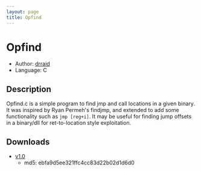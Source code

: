 ```yaml
---
layout: page
title: Opfind
---
```


# Opfind

* Author: [drraid](/drraid/)
* Language: C

## Description

Opfind.c is a simple program to find jmp and call locations in a given
binary. It was inspired by Ryan Permeh's findjmp, and extended to add some
functionality such as `jmp [reg+i]`. It may be useful for finding jump
offsets in a binary/dll for ret-to-location style exploitation.

## Downloads

* [v1.0](opfind.c)
  * md5: ebfa9d5ee321ffc4cc83d22b02d1d6d0

